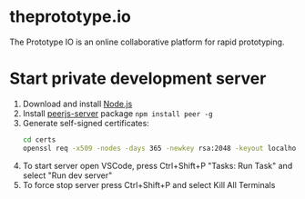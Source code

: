 # theprototype.io

The Prototype IO is an online collaborative platform for rapid prototyping.

# Start private development server

1. Download and install [Node.js](https://nodejs.org/en/download/prebuilt-installer)
1. Install [peerjs-server](https://github.com/peers/peerjs-server) package ```npm install peer -g```
1. Generate self-signed certificates:
    ```bash
    cd certs
    openssl req -x509 -nodes -days 365 -newkey rsa:2048 -keyout localhost.key -out localhost.crt -config req.cnf
    ```
1. To start server open VSCode, press Ctrl+Shift+P "Tasks: Run Task" and select "Run dev server"
1. To force stop server press Ctrl+Shift+P and select Kill All Terminals